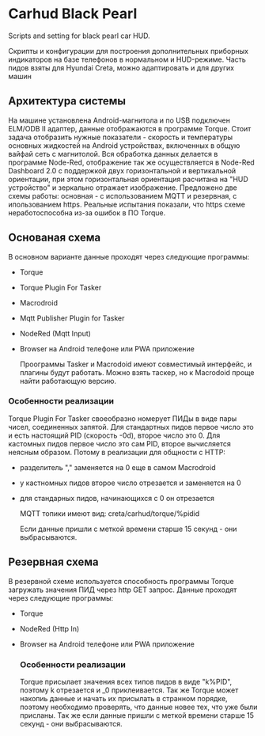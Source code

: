 # Сarhud Black Pearl
Scripts and setting for black pearl car HUD. 

Скрипты и конфигурации для построения дополнительных приборных индикаторов на базе телефонов в нормальном и HUD-режиме. Часть пидов взяты для Hyundai Creta, можно адаптировать и для других машин

## Архитектура системы

На машине установлена Android-магнитола и по USB подключен ELM/ODB II адаптер, данные отображаются в программе Torque. Стоит задача отобразить нужные показатели - скорость и температуры основных жидкостей на Android устройствах, включенных в общую вайфай сеть с магнитолой.
Вся обработка данных делается в программе Node-Red, отображение так же осуществляется в Node-Red Dashboard 2.0 с поддержкой двух горизонтальной и вертикальной ориентации, при этом горизонтальная ориентация расчитана на "HUD устройство" и зеркально отражает изображение.
Предложено две схемы работы: основная - с использованием MQTT и резервная, с ипользованием https. Реальные испытания показали, что https схеме неработоспособна из-за ошибок в ПО Torque. 

## Основаная схема

В основном варианте данные проходят через следующие программы:

- Torque
- Torque Plugin For Tasker
- Macrodroid
- Mqtt Publisher Plugin for Tasker
- NodeRed (Mqtt Input)
- Browser на Android телефоне или PWA приложение

  Проограммы Tasker и Macrodoid имеют совместимый интерфейс, и плагины будут работать. Можно взять таскер, но к Macrodoid проще найти работающую версию.

### Особенности реализации

Torque Plugin For Tasker своеобразно номерует ПИДы в виде пары чисел, соединенных запятой. Для стандартных пидов первое число это и есть настоящий PID (скорость -0d), второе число это 0. Для кастомных пидов первое число это сам PID, второе вычисляется неясным образом. Потому в реализации для общности с HTTP:
- разделитель "," заменяется на 0 еще в самом Macrodroid
- у кастномных пидов второе число отрезается и заменяется на 0
- для стандарных пидов, начинающихся с 0 он отрезается

  MQTT топики имеют вид: creta/carhud/torque/%pidid

  Если данные пришли с меткой времени старше 15 секунд - они выбрасываются.
  
## Резервная схема

  В резервной схеме используется способность программы Torque загружать значения ПИД через http GET запрос. Данные проходят через следующие программы:
  
- Torque
- NodeRed (Http In)
- Browser на Android телефоне или PWA приложение

  ### Особенности реализации

  Torque присылает значения всех типов пидов в виде "k%PID", поэтому k отрезается и _0 приклеивается. Так же Torque может накопиь данные и начать их присылать в странном порядке, поэтому необходимо проверять, что данные новее тех, что уже были присланы. Так же если данные пришли с меткой времени старше 15 секунд - они выбрасываются. 
